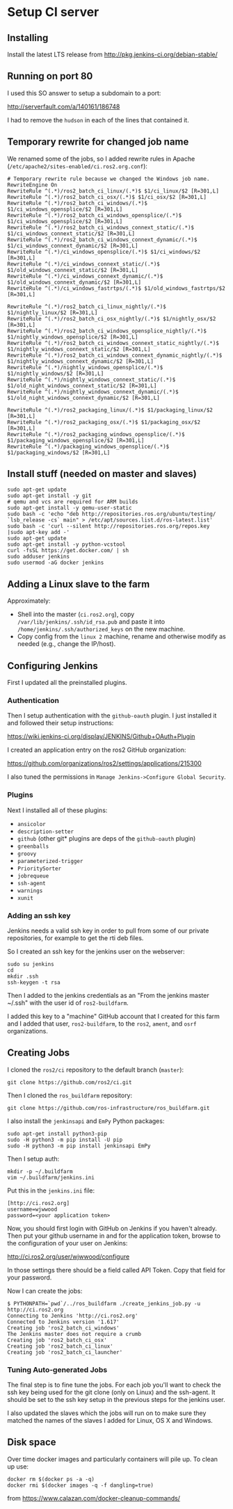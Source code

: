 # Setup CI server

## Installing

Install the latest LTS release from http://pkg.jenkins-ci.org/debian-stable/

## Running on port 80

I used this SO answer to setup a subdomain to a port:

http://serverfault.com/a/140161/186748

I had to remove the `hudson` in each of the lines that contained it.

## Temporary rewrite for changed job name

We renamed some of the jobs, so I added rewrite rules in Apache (`/etc/apache2/sites-enabled/ci.ros2.org.conf`):

```
# Temporary rewrite rule because we changed the Windows job name.
RewriteEngine On
RewriteRule ^(.*)/ros2_batch_ci_linux/(.*)$ $1/ci_linux/$2 [R=301,L]
RewriteRule ^(.*)/ros2_batch_ci_osx/(.*)$ $1/ci_osx/$2 [R=301,L]
RewriteRule ^(.*)/ros2_batch_ci_windows/(.*)$ $1/ci_windows_opensplice/$2 [R=301,L]
RewriteRule ^(.*)/ros2_batch_ci_windows_opensplice/(.*)$ $1/ci_windows_opensplice/$2 [R=301,L]
RewriteRule ^(.*)/ros2_batch_ci_windows_connext_static/(.*)$ $1/ci_windows_connext_static/$2 [R=301,L]
RewriteRule ^(.*)/ros2_batch_ci_windows_connext_dynamic/(.*)$ $1/ci_windows_connext_dynamic/$2 [R=301,L]
RewriteRule ^(.*)/ci_windows_opensplice/(.*)$ $1/ci_windows/$2 [R=301,L]
RewriteRule ^(.*)/ci_windows_connext_static/(.*)$ $1/old_windows_connext_static/$2 [R=301,L]
RewriteRule ^(.*)/ci_windows_connext_dynamic/(.*)$ $1/old_windows_connext_dynamic/$2 [R=301,L]
RewriteRule ^(.*)/ci_windows_fastrtps/(.*)$ $1/old_windows_fastrtps/$2 [R=301,L]

RewriteRule ^(.*)/ros2_batch_ci_linux_nightly/(.*)$ $1/nightly_linux/$2 [R=301,L]
RewriteRule ^(.*)/ros2_batch_ci_osx_nightly/(.*)$ $1/nightly_osx/$2 [R=301,L]
RewriteRule ^(.*)/ros2_batch_ci_windows_opensplice_nightly/(.*)$ $1/nightly_windows_opensplice/$2 [R=301,L]
RewriteRule ^(.*)/ros2_batch_ci_windows_connext_static_nightly/(.*)$ $1/nightly_windows_connext_static/$2 [R=301,L]
RewriteRule ^(.*)/ros2_batch_ci_windows_connext_dynamic_nightly/(.*)$ $1/nightly_windows_connext_dynamic/$2 [R=301,L]
RewriteRule ^(.*)/nightly_windows_opensplice/(.*)$ $1/nightly_windows/$2 [R=301,L]
RewriteRule ^(.*)/nightly_windows_connext_static/(.*)$ $1/old_night_windows_connext_static/$2 [R=301,L]
RewriteRule ^(.*)/nightly_windows_connext_dynamic/(.*)$ $1/old_night_windows_connext_dynamic/$2 [R=301,L]

RewriteRule ^(.*)/ros2_packaging_linux/(.*)$ $1/packaging_linux/$2 [R=301,L]
RewriteRule ^(.*)/ros2_packaging_osx/(.*)$ $1/packaging_osx/$2 [R=301,L]
RewriteRule ^(.*)/ros2_packaging_windows_opensplice/(.*)$ $1/packaging_windows_opensplice/$2 [R=301,L]
RewriteRule ^(.*)/packaging_windows_opensplice/(.*)$ $1/packaging_windows/$2 [R=301,L]
```

## Install stuff (needed on master and slaves)

```
sudo apt-get update
sudo apt-get install -y git
# qemu and vcs are required for ARM builds
sudo apt-get install -y qemu-user-static
sudo bash -c 'echo "deb http://repositories.ros.org/ubuntu/testing/ `lsb_release -cs` main" > /etc/apt/sources.list.d/ros-latest.list'
sudo bash -c 'curl --silent http://repositories.ros.org/repos.key |sudo apt-key add -'
sudo apt-get update
sudo apt-get install -y python-vcstool
curl -fsSL https://get.docker.com/ | sh
sudo adduser jenkins
sudo usermod -aG docker jenkins
```

## Adding a Linux slave to the farm
Approximately:

* Shell into the master (`ci.ros2.org`), copy `/var/lib/jenkins/.ssh/id_rsa.pub` and paste it into `/home/jenkins/.ssh/authorized_keys` on the new machine.
* Copy config from the `linux 2` machine, rename and otherwise modify as needed (e.g., change the IP/host).

## Configuring Jenkins

First I updated all the preinstalled  plugins.

### Authentication

Then I setup authentication with the `github-oauth` plugin.
I just installed it and followed their setup instructions:

https://wiki.jenkins-ci.org/display/JENKINS/Github+OAuth+Plugin

I created an application entry on the ros2 GitHub organization:

https://github.com/organizations/ros2/settings/applications/215300

I also tuned the permissions in `Manage Jenkins->Configure Global Security`.

### Plugins

Next I installed all of these plugins:

- `ansicolor`
- `description-setter`
- `github` (other git* plugins are deps of the `github-oauth` plugin)
- `greenballs`
- `groovy`
- `parameterized-trigger`
- `PrioritySorter`
- `jobrequeue`
- `ssh-agent`
- `warnings`
- `xunit`

### Adding an ssh key

Jenkins needs a valid ssh key in order to pull from some of our private repositories, for example to get the rti deb files.

So I created an ssh key for the jenkins user on the webserver:

```
sudo su jenkins
cd
mkdir .ssh
ssh-keygen -t rsa
```

Then I added to the jenkins credentials as an "From the jenkins master ~/.ssh" with the user id of `ros2-buildfarm`.

I added this key to a "machine" GitHub account that I created for this farm and I added that user, `ros2-buildfarm`, to the `ros2`, `ament`, and `osrf` organizations.

## Creating Jobs

I cloned the `ros2/ci` repository to the default branch (`master`):

```
git clone https://github.com/ros2/ci.git
```

Then I cloned the `ros_buildfarm` repository:

```
git clone https://github.com/ros-infrastructure/ros_buildfarm.git
```

I also install the `jenkinsapi` and `EmPy` Python packages:

```
sudo apt-get install python3-pip
sudo -H python3 -m pip install -U pip
sudo -H python3 -m pip install jenkinsapi EmPy
```

Then I setup auth:

```
mkdir -p ~/.buildfarm
vim ~/.buildfarm/jenkins.ini
```

Put this in the `jenkins.ini` file:

```
[http://ci.ros2.org]
username=wjwwood
password=<your application token>
```

Now, you should first login with GitHub on Jenkins if you haven't already.
Then put your github username in and for the application token, browse to the configuration of your user on Jenkins:

http://ci.ros2.org/user/wjwwood/configure

In those settings there should be a field called API Token.
Copy that field for your password.

Now I can create the jobs:

```
$ PYTHONPATH=`pwd`/../ros_buildfarm ./create_jenkins_job.py -u http://ci.ros2.org
Connecting to Jenkins 'http://ci.ros2.org'
Connected to Jenkins version '1.617'
Creating job 'ros2_batch_ci_windows'
The Jenkins master does not require a crumb
Creating job 'ros2_batch_ci_osx'
Creating job 'ros2_batch_ci_linux'
Creating job 'ros2_batch_ci_launcher'
```

### Tuning Auto-generated Jobs

The final step is to fine tune the jobs.
For each job you'll want to check the ssh key being used for the git clone (only on Linux) and the ssh-agent.
It should be set to the ssh key setup in the previous steps for the jenkins user.

I also updated the slaves which the jobs will run on to make sure they matched the names of the slaves I added for Linux, OS X and Windows.

## Disk space

Over time docker images and particularly containers will pile up.
To clean up use:

```
docker rm $(docker ps -a -q)
docker rmi $(docker images -q -f dangling=true)
```

from https://www.calazan.com/docker-cleanup-commands/
